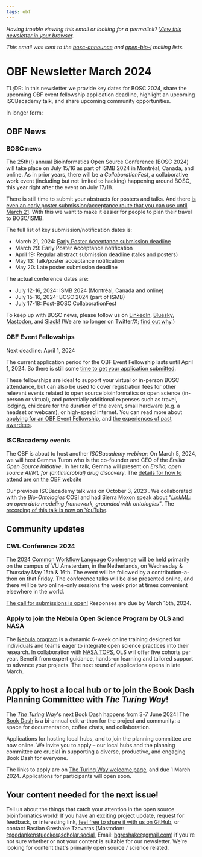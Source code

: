 ```yaml
---
tags: obf
---
```


_Having trouble viewing this email or looking for a permalink? [View this newsletter in your browser](https://github.com/OBF/newsletter/blob/master/newsletters/2024-03.md)._

_This email was sent to the [bosc-announce](https://groups.google.com/g/bosc-announce) and [open-bio-l](http://mailman.open-bio.org/mailman/listinfo/open-bio-l/) mailing lists._

# OBF Newsletter March 2024

TL;DR: In this newsletter we provide key dates for BOSC 2024, share the upcoming OBF event fellowship application deadline, highlight an upcoming ISCBacademy talk, and share upcoming community opportunities.

In longer form: 

## OBF News

### BOSC news

The 25th(!) annual Bioinformatics Open Source Conference (BOSC 2024) will take place on July 15/16 as part of ISMB 2024 in Montréal, Canada, and online. As in prior years, there will be a _CollaborationFest_, a collaborative work event (including but not limited to hacking) happening around BOSC, this year right after the event on July 17/18.

There is still time to submit your abstracts for posters and talks. And there [is even an early poster submission/acceptance route that you can use until March 21](https://www.open-bio.org/2024/02/18/early-poster-acceptance-2024/). With this we want to make it easier for people to plan their travel to BOSC/ISMB.

The full list of key submission/notification dates is: 

* March 21, 2024: [Early Poster Acceptance submission deadline](https://www.open-bio.org/2023/03/09/bosc-early-poster-acceptance/)
* March 29: Early Poster Acceptance notification
* April 19: Regular abstract submission deadline (talks and posters)
* May 13: Talk/poster acceptance notification
* May 20: Late poster submission deadline

The actual conference dates are:

* July 12-16, 2024: ISMB 2024 (Montréal, Canada and online)
* July 15-16, 2024: BOSC 2024 (part of ISMB)
* July 17-18: Post-BOSC CollaborationFest

To keep up with BOSC news, please follow us on [LinkedIn](https://www.linkedin.com/groups/14344023/), [Bluesky](https://bsky.app/profile/bosc.bsky.social), [Mastodon](https://genomic.social/@BOSC), and [Slack](https://join.slack.com/t/obf-bosc/shared_invite/zt-n5ur1gsj-z2C~69_4lYTFPg5tbWA8Ew)! (We are no longer on Twitter/X; [find out why](https://www.open-bio.org/2023/11/20/leaving-x/).)

### OBF Event Fellowships

Next deadline: April 1, 2024

The current application period for the OBF Event Fellowship lasts until April 1, 2024. So there is still some [time to get your application submitted](https://forms.gle/3yLg94G1C9nkZkvq5).

These fellowships are ideal to support your virtual or in-person BOSC attendance, but can also be used to cover registration fees for other relevant events related to open source bioinformatics or open science (in-person or virtual), and potentially additional expenses such as travel, lodging, childcare for the duration of the event, small hardware (e.g. a headset or webcam), or high-speed internet. You can read more about [applying for an OBF Event Fellowship](https://www.open-bio.org/event-awards/#fellowships-applications), and [the experiences of past awardees](https://www.open-bio.org/category/travel-fellowship/event-fellowship/).

### ISCBacademy events

The OBF is about to host another _ISCBacademy webinar_: On March 5, 2024, we will host Gemma Turon who is the co-founder and CEO of the _Ersilia Open Source Initiative_. In her talk, Gemma will present on _Ersilia, open source AI/ML for (antimicrobial) drug discovery_. The [details for how to attend are on the OBF website](https://www.open-bio.org/2024/02/08/iscbacademy-gemma-turon/)

Our previous ISCBacademy talk was on October 3, 2023 . We collaborated with the _Bio-Ontologies_ COSI and had Sierra Moxon speak about _"LinkML: an open data modeling framework, grounded with ontologies"_. The [recording of this talk is now on YouTube](https://www.youtube.com/watch?v=nyNp09WYLzw). 


## Community updates

### CWL Conference 2024

The [2024 Common Workflow Language Conference](https://www.commonwl.org/conferences/2024/) will be held primarily on the campus of VU Amsterdam, in the Netherlands, on Wednesday & Thursday May 15th & 16th. The event will be followed by a contribution-a-thon on that Friday. The conference talks will be also presented online, and there will be two online-only sessions the week prior at times convenient elsewhere in the world.

[The call for submissions is open!](https://forms.gle/LKCKaNkUWRLj35xL6) Responses are due by March 15th, 2024.

### Apply to join the Nebula Open Science Program by OLS and NASA

The [Nebula program](https://openlifesci.org/nasa/) is a dynamic 6-week online training designed for individuals and teams eager to integrate open science practices into their research. In collaboration with [NASA TOPS](https://nasa.github.io/Transform-to-Open-Science/), OLS will offer five cohorts per year. Benefit from expert guidance, hands-on learning and tailored support to advance your projects. The next round of applications opens in late March.

## Apply to host a local hub or to join the Book Dash Planning Committee with _The Turing Way_!

The [_The Turing Way_](https://the-turing-way.netlify.app/)'s next Book Dash happens from 3-7 June 2024! The [Book Dash](https://the-turing-way.netlify.app/community-handbook/bookdash.html) is a bi-annual edit-a-thon for the project and community: a space for documentation, coffee chats, and collaboration. 

Applications for hosting local hubs, and to join the planning committee are now online. We invite you to apply – our local hubs and the planning committee are crucial in supporting a diverse, productive, and engaging Book Dash for everyone.

The links to apply are on [The Turing Way welcome page](https://the-turing-way.start.page/), and due 1 March 2024. Applications for participants will open soon.

## Your content needed for the next issue!

Tell us about the things that catch your attention in the open source bioinformatics world! If you have an exciting project update, request for feedback, or interesting link, [feel free to share it with us on GitHub](https://github.com/OBF/newsletter/issues/40), or contact Bastian Greshake Tzovaras (Mastodon: [@gedankenstuecke@scholar.social](https://scholar.social/@gedankenstuecke), Email: [bgreshake@gmail.com](mailto:bgreshake@gmail.com)) if you're not sure whether or not your content is suitable for our newsletter. We're looking for content that's primarily open source / science related.



